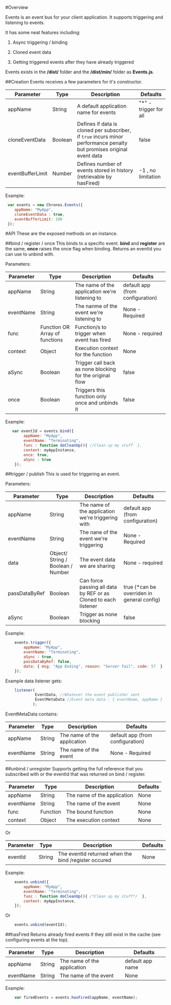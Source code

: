 #Overview

Events is an event bus for your client application.
It supports triggering and listening to events.

It has some neat features including:

1. Async triggering / binding

2. Cloned event data

3. Getting triggered events after they have already triggered

Events exists in the <b>/dist/</b> folder and the <b>/dist/min/</b> folder as <b>Events.js</b>.

##Creation
Events receives a few parameters for it's constructor.

| Parameter | Type | Description |  Defaults |
| ---       | ---  | ---         | ---       |
| appName | String | A default application name for events | "*" - trigger for all |
| cloneEventData | Boolean | Defines if data is cloned per subscriber, if ```true``` incurs minor performance penalty but promises original event data | false |
| eventBufferLimit | Number | Defines number of events stored in history (retrievable by hasFired) | -1 , no limitation |

Example:
```javascript
 var events = new Chronos.Events({
    appName: "MyApp",
    cloneEventData : true,
    eventBufferLimit: 100
 });
 ```

#API
These are the exposed methods on an instance.

##bind / register / once
This binds to a specific event.
<b>bind</b> and <b>register</b> are the same, <b>once</b> raises the once flag when binding.
Returns an eventId you can use to unbind with.

Parameters:

| Parameter | Type | Description |  Defaults |
| ---       | ---  | ---         | ---       |
| appName | String | The name of the application we're listening to | default app (from configuration) |
| eventName | String | The nanme of the event we're listening to | None - Required |
| func | Function OR Array of functions | Function/s to trigger when event has fired | None - required |
| context | Object | Execution context for the function | None |
| aSync | Boolean | Trigger call back as none blocking for the original flow | false |
| once | Boolean | Triggers this function only once and unbinds it| false |

Example:
```javascript
   var eventId = events.bind({
        appName: "MyApp",
        eventName: "Terminating",
        func : function doCleanUp(){ //Clean up my stuff  },
        context: myAppInstance,
        once: true,
        aSync : true
    });
```

##trigger / publish
This is used for triggering an event.

Parameters:

| Parameter | Type | Description |  Defaults |
| ---       | ---  | ---         | ---       |
| appName | String | The name of the application we're triggering with| default app (from configuration) |
| eventName | String | The nane of the event we're triggering | None - Required |
| data | Object/ String / Boolean / Number | The event data we are sharing | None - required |
| passDataByRef | Boolean | Can force passing all data by REF or as Cloned to each listener| true (*can be overriden in general config) |
| aSync | Boolean | Trigger as none blocking | false |

Example:
```javascript
    events.trigger({
        appName: "MyApp",
        eventName: "Terminating",
        aSync : true,
        passDataByRef: false,
        data: { msg: "App Ending", reason: "Server fail", code: 57  }
    });
```

Example data listener gets:
```javascript
    listener(
             EventData, //Whatever the event publisher sent
             EventMetaData //Event meta data : { eventName, appName }
            );
```
EventMetaData contains:

| Parameter | Type | Description |  Defaults |
| ---       | ---  | ---         | ---       |
| appName | String | The name of the application | default app (from configuration) |
| eventName | String | The name of the event | None - Required |


##unbind / unregister
Supports getting the full reference that you subscribed with or the eventId that was returned on bind / register.

| Parameter | Type | Description |  Defaults |
| ---       | ---  | ---         | ---       |
| appName | String | The name of the application | None |
| eventName | String | The name of the event | None |
| func | Function | The bound function | None |
| context | Object | The execution context | None |

Or

| Parameter | Type | Description |  Defaults |
| ---       | ---  | ---         | ---       |
| eventId | String | The eventId returned when the bind /register occured | None |


Example:

```javascript
    events.unbind({
        appName: "MyApp",
        eventName: "Terminating",
        func : function doCleanUp(){ /*Clean up my stuff*/  },
        context: myAppInstance,
    });
```

Or

```javascript
    events.unbind(eventId);
```

##hasFired
Returns already fired events if they still exist in the cache (see configuring events at the top).

| Parameter | Type | Description |  Defaults |
| ---       | ---  | ---         | ---       |
| appName | String | The name of the application | default app name |
| eventName | String | The name of the event | None |

Example:

```javascript
    var firedEvents = events.hasFired(appName, eventName);

```


